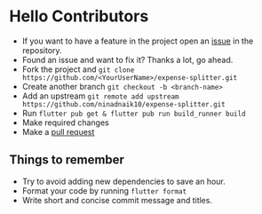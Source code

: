 # Hello Contributors

- If you want to have a feature in the project open an [issue](https://github.com/ninadnaik10/expense-splitter/issues) in the repository.
- Found an issue and want to fix it? Thanks a lot, go ahead.
- Fork the project and `git clone https://github.com/<YourUserName>/expense-splitter.git`
- Create another branch `git checkout -b <branch-name>`
- Add an upstream `git remote add upstream https://github.com/ninadnaik10/expense-splitter.git`
- Run `flutter pub get & flutter pub run build_runner build`
- Make required changes
- Make a [pull request](https://opensource.com/article/19/7/create-pull-request-github)

## Things to remember

- Try to avoid adding new dependencies to save an hour.
- Format your code by running `flutter format`
- Write short and concise commit message and titles.
